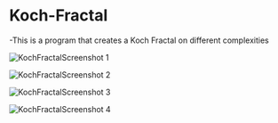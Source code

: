# Koch-Fractal
-This is a program that creates a Koch Fractal on different complexities

![KochFractalScreenshot 1](https://user-images.githubusercontent.com/50025397/73112238-46ed2b00-3f16-11ea-858d-9f197e5ee26b.png)

![KochFractalScreenshot 2](https://user-images.githubusercontent.com/50025397/73112241-49e81b80-3f16-11ea-8535-a74da8389d15.png)

![KochFractalScreenshot 3](https://user-images.githubusercontent.com/50025397/73112245-4bb1df00-3f16-11ea-87a2-fddcd66f410e.png)

![KochFractalScreenshot 4](https://user-images.githubusercontent.com/50025397/73112249-4d7ba280-3f16-11ea-976c-5b170a452727.png)
